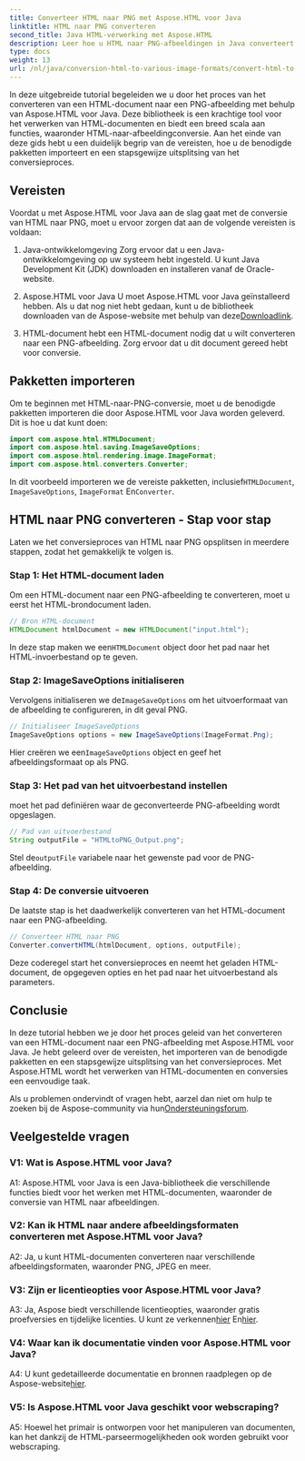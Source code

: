 ```yaml
---
title: Converteer HTML naar PNG met Aspose.HTML voor Java
linktitle: HTML naar PNG converteren
second_title: Java HTML-verwerking met Aspose.HTML
description: Leer hoe u HTML naar PNG-afbeeldingen in Java converteert met Aspose.HTML. Een uitgebreide gids met stapsgewijze instructies.
type: docs
weight: 13
url: /nl/java/conversion-html-to-various-image-formats/convert-html-to-png/
---
```

In deze uitgebreide tutorial begeleiden we u door het proces van het converteren van een HTML-document naar een PNG-afbeelding met behulp van Aspose.HTML voor Java. Deze bibliotheek is een krachtige tool voor het verwerken van HTML-documenten en biedt een breed scala aan functies, waaronder HTML-naar-afbeeldingconversie. Aan het einde van deze gids hebt u een duidelijk begrip van de vereisten, hoe u de benodigde pakketten importeert en een stapsgewijze uitsplitsing van het conversieproces.

## Vereisten

Voordat u met Aspose.HTML voor Java aan de slag gaat met de conversie van HTML naar PNG, moet u ervoor zorgen dat aan de volgende vereisten is voldaan:

1. Java-ontwikkelomgeving
Zorg ervoor dat u een Java-ontwikkelomgeving op uw systeem hebt ingesteld. U kunt Java Development Kit (JDK) downloaden en installeren vanaf de Oracle-website.

2. Aspose.HTML voor Java
 U moet Aspose.HTML voor Java geïnstalleerd hebben. Als u dat nog niet hebt gedaan, kunt u de bibliotheek downloaden van de Aspose-website met behulp van deze[Downloadlink](https://releases.aspose.com/html/java/).

3. HTML-document
hebt een HTML-document nodig dat u wilt converteren naar een PNG-afbeelding. Zorg ervoor dat u dit document gereed hebt voor conversie.

## Pakketten importeren

Om te beginnen met HTML-naar-PNG-conversie, moet u de benodigde pakketten importeren die door Aspose.HTML voor Java worden geleverd. Dit is hoe u dat kunt doen:

```java
import com.aspose.html.HTMLDocument;
import com.aspose.html.saving.ImageSaveOptions;
import com.aspose.html.rendering.image.ImageFormat;
import com.aspose.html.converters.Converter;
```

 In dit voorbeeld importeren we de vereiste pakketten, inclusief`HTMLDocument`, `ImageSaveOptions`, `ImageFormat` En`Converter`.

## HTML naar PNG converteren - Stap voor stap

Laten we het conversieproces van HTML naar PNG opsplitsen in meerdere stappen, zodat het gemakkelijk te volgen is.

### Stap 1: Het HTML-document laden

Om een HTML-document naar een PNG-afbeelding te converteren, moet u eerst het HTML-brondocument laden.

```java
// Bron HTML-document
HTMLDocument htmlDocument = new HTMLDocument("input.html");
```

 In deze stap maken we een`HTMLDocument` object door het pad naar het HTML-invoerbestand op te geven.

### Stap 2: ImageSaveOptions initialiseren

 Vervolgens initialiseren we de`ImageSaveOptions` om het uitvoerformaat van de afbeelding te configureren, in dit geval PNG.

```java
// Initialiseer ImageSaveOptions
ImageSaveOptions options = new ImageSaveOptions(ImageFormat.Png);
```

 Hier creëren we een`ImageSaveOptions` object en geef het afbeeldingsformaat op als PNG.

### Stap 3: Het pad van het uitvoerbestand instellen

moet het pad definiëren waar de geconverteerde PNG-afbeelding wordt opgeslagen.

```java
// Pad van uitvoerbestand
String outputFile = "HTMLtoPNG_Output.png";
```

 Stel de`outputFile` variabele naar het gewenste pad voor de PNG-afbeelding.

### Stap 4: De conversie uitvoeren

De laatste stap is het daadwerkelijk converteren van het HTML-document naar een PNG-afbeelding.

```java
// Converteer HTML naar PNG
Converter.convertHTML(htmlDocument, options, outputFile);
```

Deze coderegel start het conversieproces en neemt het geladen HTML-document, de opgegeven opties en het pad naar het uitvoerbestand als parameters.

## Conclusie

In deze tutorial hebben we je door het proces geleid van het converteren van een HTML-document naar een PNG-afbeelding met Aspose.HTML voor Java. Je hebt geleerd over de vereisten, het importeren van de benodigde pakketten en een stapsgewijze uitsplitsing van het conversieproces. Met Aspose.HTML wordt het verwerken van HTML-documenten en conversies een eenvoudige taak.

 Als u problemen ondervindt of vragen hebt, aarzel dan niet om hulp te zoeken bij de Aspose-community via hun[Ondersteuningsforum](https://forum.aspose.com/).

## Veelgestelde vragen

### V1: Wat is Aspose.HTML voor Java?

A1: Aspose.HTML voor Java is een Java-bibliotheek die verschillende functies biedt voor het werken met HTML-documenten, waaronder de conversie van HTML naar afbeeldingen.

### V2: Kan ik HTML naar andere afbeeldingsformaten converteren met Aspose.HTML voor Java?

A2: Ja, u kunt HTML-documenten converteren naar verschillende afbeeldingsformaten, waaronder PNG, JPEG en meer.

### V3: Zijn er licentieopties voor Aspose.HTML voor Java?

 A3: Ja, Aspose biedt verschillende licentieopties, waaronder gratis proefversies en tijdelijke licenties. U kunt ze verkennen[hier](https://purchase.aspose.com/buy) En[hier](https://purchase.aspose.com/temporary-license/).

### V4: Waar kan ik documentatie vinden voor Aspose.HTML voor Java?

 A4: U kunt gedetailleerde documentatie en bronnen raadplegen op de Aspose-website[hier](https://reference.aspose.com/html/java/).

### V5: Is Aspose.HTML voor Java geschikt voor webscraping?

A5: Hoewel het primair is ontworpen voor het manipuleren van documenten, kan het dankzij de HTML-parseermogelijkheden ook worden gebruikt voor webscraping.